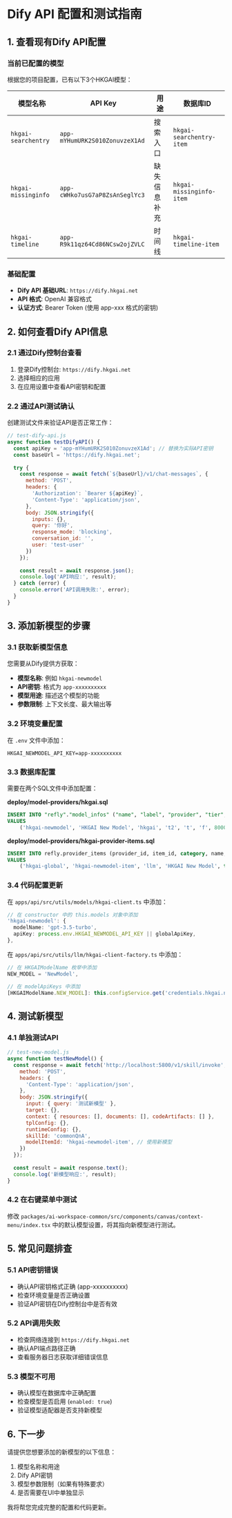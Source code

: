 # Dify API 配置和测试指南

## 1. 查看现有Dify API配置

### 当前已配置的模型
根据您的项目配置，已有以下3个HKGAI模型：

| 模型名称 | API Key | 用途 | 数据库ID |
|---------|---------|------|----------|
| `hkgai-searchentry` | `app-mYHumURK2S010ZonuvzeX1Ad` | 搜索入口 | `hkgai-searchentry-item` |
| `hkgai-missinginfo` | `app-cWHko7usG7aP8ZsAnSeglYc3` | 缺失信息补充 | `hkgai-missinginfo-item` |
| `hkgai-timeline` | `app-R9k11qz64Cd86NCsw2ojZVLC` | 时间线 | `hkgai-timeline-item` |

### 基础配置
- **Dify API 基础URL**: `https://dify.hkgai.net`
- **API 格式**: OpenAI 兼容格式
- **认证方式**: Bearer Token (使用 app-xxx 格式的密钥)

## 2. 如何查看Dify API信息

### 2.1 通过Dify控制台查看
1. 登录Dify控制台: `https://dify.hkgai.net`
2. 选择相应的应用
3. 在应用设置中查看API密钥和配置

### 2.2 通过API测试确认
创建测试文件来验证API是否正常工作：

```javascript
// test-dify-api.js
async function testDifyAPI() {
  const apiKey = 'app-mYHumURK2S010ZonuvzeX1Ad'; // 替换为实际API密钥
  const baseUrl = 'https://dify.hkgai.net';
  
  try {
    const response = await fetch(`${baseUrl}/v1/chat-messages`, {
      method: 'POST',
      headers: {
        'Authorization': `Bearer ${apiKey}`,
        'Content-Type': 'application/json',
      },
      body: JSON.stringify({
        inputs: {},
        query: '你好',
        response_mode: 'blocking',
        conversation_id: '',
        user: 'test-user'
      })
    });
    
    const result = await response.json();
    console.log('API响应:', result);
  } catch (error) {
    console.error('API调用失败:', error);
  }
}
```

## 3. 添加新模型的步骤

### 3.1 获取新模型信息
您需要从Dify提供方获取：
- **模型名称**: 例如 `hkgai-newmodel`
- **API密钥**: 格式为 `app-xxxxxxxxxx`
- **模型用途**: 描述这个模型的功能
- **参数限制**: 上下文长度、最大输出等

### 3.2 环境变量配置
在 `.env` 文件中添加：
```env
HKGAI_NEWMODEL_API_KEY=app-xxxxxxxxxx
```

### 3.3 数据库配置
需要在两个SQL文件中添加配置：

**deploy/model-providers/hkgai.sql**
```sql
INSERT INTO "refly"."model_infos" ("name", "label", "provider", "tier", "enabled", "is_default", "context_limit", "max_output", "capabilities")
VALUES 
    ('hkgai-newmodel', 'HKGAI New Model', 'hkgai', 't2', 't', 'f', 8000, 4000, '{}');
```

**deploy/model-providers/hkgai-provider-items.sql**
```sql
INSERT INTO refly.provider_items (provider_id, item_id, category, name, enabled, config, tier, "order")
VALUES 
    ('hkgai-global', 'hkgai-newmodel-item', 'llm', 'HKGAI New Model', true, '{"modelId": "hkgai-newmodel", "contextLimit": 8000, "maxOutput": 4000, "capabilities": {}}', 't2', 4);
```

### 3.4 代码配置更新
在 `apps/api/src/utils/models/hkgai-client.ts` 中添加：

```typescript
// 在 constructor 中的 this.models 对象中添加
'hkgai-newmodel': {
  modelName: 'gpt-3.5-turbo',
  apiKey: process.env.HKGAI_NEWMODEL_API_KEY || globalApiKey,
},
```

在 `apps/api/src/utils/llm/hkgai-client-factory.ts` 中添加：

```typescript
// 在 HKGAIModelName 枚举中添加
NEW_MODEL = 'NewModel',

// 在 modelApiKeys 中添加
[HKGAIModelName.NEW_MODEL]: this.configService.get('credentials.hkgai.newModelKey'),
```

## 4. 测试新模型

### 4.1 单独测试API
```javascript
// test-new-model.js
async function testNewModel() {
  const response = await fetch('http://localhost:5800/v1/skill/invoke', {
    method: 'POST',
    headers: {
      'Content-Type': 'application/json',
    },
    body: JSON.stringify({
      input: { query: '测试新模型' },
      target: {},
      context: { resources: [], documents: [], codeArtifacts: [] },
      tplConfig: {},
      runtimeConfig: {},
      skillId: 'commonQnA',
      modelItemId: 'hkgai-newmodel-item', // 使用新模型
    })
  });
  
  const result = await response.text();
  console.log('新模型响应:', result);
}
```

### 4.2 在右键菜单中测试
修改 `packages/ai-workspace-common/src/components/canvas/context-menu/index.tsx` 中的默认模型设置，将其指向新模型进行测试。

## 5. 常见问题排查

### 5.1 API密钥错误
- 确认API密钥格式正确 (app-xxxxxxxxxx)
- 检查环境变量是否正确设置
- 验证API密钥在Dify控制台中是否有效

### 5.2 API调用失败
- 检查网络连接到 `https://dify.hkgai.net`
- 确认API端点路径正确
- 查看服务器日志获取详细错误信息

### 5.3 模型不可用
- 确认模型在数据库中正确配置
- 检查模型是否启用 (`enabled: true`)
- 验证模型适配器是否支持新模型

## 6. 下一步

请提供您想要添加的新模型的以下信息：
1. 模型名称和用途
2. Dify API密钥
3. 模型参数限制（如果有特殊要求）
4. 是否需要在UI中单独显示

我将帮您完成完整的配置和代码更新。 